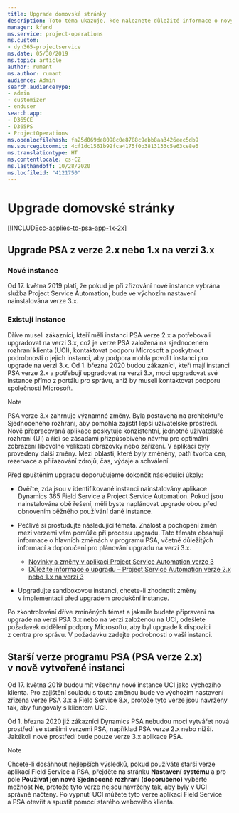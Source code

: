 ```yaml
---
title: Upgrade domovské stránky
description: Toto téma ukazuje, kde naleznete důležité informace o nových a změněných funkcích aplikace Dynamics 365 Project Service Automation a o procesu upgradu na nejnovější verzi.
manager: kfend
ms.service: project-operations
ms.custom:
- dyn365-projectservice
ms.date: 05/30/2019
ms.topic: article
author: rumant
ms.author: rumant
audience: Admin
search.audienceType:
- admin
- customizer
- enduser
search.app:
- D365CE
- D365PS
- ProjectOperations
ms.openlocfilehash: fa25d069de8098c0e8788c9ebb8aa3426eec5db9
ms.sourcegitcommit: 4cf1dc1561b92fca4175f0b3813133c5e63ce8e6
ms.translationtype: HT
ms.contentlocale: cs-CZ
ms.lasthandoff: 10/28/2020
ms.locfileid: "4121750"
---
```

# <a name="upgrade-home-page"></a>Upgrade domovské stránky

[!INCLUDE[cc-applies-to-psa-app-1x-2x](../includes/cc-applies-to-psa-app-1x-2x.md)]

## <a name="upgrade-from-psa-version-2x-or-1x-to-version-3x"></a>Upgrade PSA z verze 2.x nebo 1.x na verzi 3.x

### <a name="new-instances"></a>Nové instance

Od 17. května 2019 platí, že pokud je při zřizování nové instance vybrána služba Project Service Automation, bude ve výchozím nastavení nainstalována verze 3.x.

### <a name="existing-instances"></a>Existují instance

Dříve museli zákazníci, kteří měli instanci PSA verze 2.x a potřebovali upgradovat na verzi 3.x, což je verze PSA založená na sjednoceném rozhraní klienta (UCI), kontaktovat podporu Microsoft a poskytnout podrobnosti o jejich instanci, aby podpora mohla povolit instanci pro upgrade na verzi 3.x. Od 1. března 2020 budou zákazníci, kteří mají instanci PSA verze 2.x a potřebují upgradovat na verzi 3.x, moci upgradovat své instance přímo z portálu pro správu, aniž by museli kontaktovat podporu společnosti Microsoft.  

> [!NOTE]
> PSA verze 3.x zahrnuje významné změny. Byla postavena na architektuře Sjednoceného rozhraní, aby pomohla zajistit lepší uživatelské prostředí. Nově přepracovaná aplikace poskytuje konzistentní, jednotné uživatelské rozhraní (UI) a řídí se zásadami přizpůsobivého návrhu pro optimální zobrazení libovolné velikosti obrazovky nebo zařízení. V aplikaci byly provedeny další změny. Mezi oblasti, které byly změněny, patří tvorba cen, rezervace a přiřazování zdrojů, čas, výdaje a schválení.

Před spuštěním upgradu doporučujeme dokončit následující úkoly:

- Ověřte, zda jsou v identifikované instanci nainstalovány aplikace Dynamics 365 Field Service a Project Service Automation. Pokud jsou nainstalována obě řešení, měli byste naplánovat upgrade obou před obnovením běžného používání dané instance.
- Pečlivě si prostudujte následující témata. Znalost a pochopení změn mezi verzemi vám pomůže při procesu upgradu. Tato témata obsahují informace o hlavních změnách v programu PSA, včetně důležitých informací a doporučení pro plánování upgradu na verzi 3.x.

    - [Novinky a změny v aplikaci Project Service Automation verze 3](whats-new-changed-v3.md)
    - [Důležité informace o upgradu – Project Service Automation verze 2.x nebo 1.x na verzi 3](upgrade-v3.md)

- Upgradujte sandboxovou instanci, chcete-li zhodnotit změny v implementaci před upgradem produkční instance.

Po zkontrolování dříve zmíněných témat a jakmile budete připraveni na upgrade na verzi PSA 3.x nebo na verzi založenou na UCI, odešlete požadavek oddělení podpory Microsoftu, aby byl upgrade k dispozici z centra pro správu. V požadavku zadejte podrobnosti o vaší instanci.

## <a name="older-versions-of-psa-psa-version-2x-in-a-newly-created-instance"></a>Starší verze programu PSA (PSA verze 2.x) v nově vytvořené instanci

Od 17. května 2019 budou mít všechny nové instance UCI jako výchozího klienta. Pro zajištění souladu s touto změnou bude ve výchozím nastavení zřízena verze PSA 3.x a Field Service 8.x, protože tyto verze jsou navrženy tak, aby fungovaly s klientem UCI.

Od 1. března 2020 již zákazníci Dynamics PSA nebudou moci vytvářet nová prostředí se staršími verzemi PSA, například PSA verze 2.x nebo nižší. Jakékoli nové prostředí bude pouze verze 3.x aplikace PSA.

> [!NOTE]
> Chcete-li dosáhnout nejlepších výsledků, pokud používáte starší verze aplikací Field Service a PSA, přejděte na stránku **Nastavení systému** a pro pole **Používat jen nové Sjednocené rozhraní (doporučeno)** vyberte možnost **Ne**, protože tyto verze nejsou navrženy tak, aby byly v UCI správně načteny. Po vypnutí UCI můžete tyto verze aplikací Field Service a PSA otevřít a spustit pomocí starého webového klienta. 
